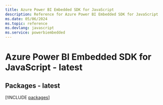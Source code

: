 ```yaml
---
title: Azure Power BI Embedded SDK for JavaScript
description: Reference for Azure Power BI Embedded SDK for JavaScript
ms.date: 05/06/2024
ms.topic: reference
ms.devlang: javascript
ms.service: powerbiembedded
---
```

# Azure Power BI Embedded SDK for JavaScript - latest
## Packages - latest
[!INCLUDE [packages](power-bi-embedded-index.md)]